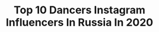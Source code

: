 ---
title: Top 10 Dancers Instagram Influencers In Russia In 2020
description: >-
  Find top dancers Instagram influencers in Russia in 2020. Most popular hashtags: # #pillowchallenge #dancing #gymgirl.
platform: Instagram
profiles:
  - username: "ruby_assassin"
    fullname: >-
      Aim4r | Assassins | Vol+
    location: "Russia"
    followers: 38721
    engagement: 1098
    commentsToLikes: 0.157017
    id: ckaov29h52t5o0i785gaceq03
    verified: false
    hashtags: "#feelingcoolwithbaba"
  - username: "alice.gribova"
    fullname: >-
      Alisa Gribova
    location: "Russia"
    followers: 2723
    engagement: 2462
    commentsToLikes: 0.253347
    id: ckap1jwnfuug80i78qa41om79
    verified: false
    hashtags: "#painting, #activelife, #kidmodel, #kidsmodels"
  - username: "kristina_nanaka"
    fullname: >-
      Кристина Нанака
    location: "Russia"
    followers: 12612
    engagement: 1121
    commentsToLikes: 0.076329
    id: ck8t8b8smjs4a0j78pp5uz77f
    verified: false
    hashtags: "#tsgafightchallenge, #pillowchallenge, #quarantinefightchallenge"
  - username: "dav_vasily"
    fullname: >-
      Vasily Sobolev
    location: "Russia"
    followers: 32952
    engagement: 845
    commentsToLikes: 0.084504
    id: ck8t486ut5tv80j789beab353
    verified: false
    hashtags: ""
  - username: "bintablackout"
    fullname: >-
      
    location: "Russia"
    followers: 23234
    engagement: 505
    commentsToLikes: 0.072105
    id: ck5q97dwd9qj00i11u81c3hk0
    verified: false
    hashtags: "#outshine, #brazilianwine, #plussize, #blackoutcrew"
  - username: "clementine.nrld"
    fullname: >-
      CLEMENTINE
    location: "Russia"
    followers: 7031
    engagement: 1696
    commentsToLikes: 0.044327
    id: ck6tohy80e6ue0j71yo3r9wr5
    verified: false
    hashtags: "#makeamovenantes, #rennes, #russia, #soulsession3"
  - username: "zharikova_zhozefina"
    fullname: >-
      JOSEPHINE
    location: "Russia"
    followers: 176632
    engagement: 361
    commentsToLikes: 0.036341
    id: ck15rz27baezw0i1928nnzduy
    verified: false
    hashtags: ""
  - username: "aleksasha1001"
    fullname: >-
      Aleksandra Yarovaya
    location: "Russia"
    followers: 110111
    engagement: 325
    commentsToLikes: 0.102669
    id: ck137gw3sbh5m0i19qx5xacyo
    verified: false
    hashtags: "#ilovefairytale, #amaizingshot, #moderndance, #juzzfunk"
  - username: "margo__dancer"
    fullname: >-
      Margosha
    location: "Russia"
    followers: 6326
    engagement: 886
    commentsToLikes: 0.089121
    id: ck6u3e8zmxbgf0j71k4ccc8vp
    verified: false
    hashtags: "#onelove, #photographers, #fitnessgirl, #ootd"
  - username: "sofiatretyak_"
    fullname: >-
      S O F I A🌟T R E T Y A K
    location: "Russia"
    followers: 34330
    engagement: 293
    commentsToLikes: 0.162692
    id: ck6u2vk97u69m0j71h25kgc2x
    verified: false
    hashtags: "#pillow, #quarantinepillowchallenge, #portretphotography, #perfectkidsproduction"
---